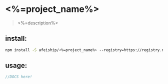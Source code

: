 # <%=project_name%>
> <%=description%>


## install:
```bash
npm install -S afeiship/<%=project_name%> --registry=https://registry.npm.taobao.org
```

## usage:
```js
//DOCS here!
```
